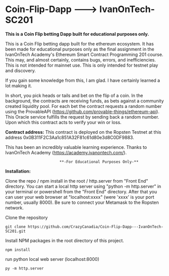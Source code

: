 # Coin-Flip-Dapp  ---> IvanOnTech-SC201

**This is a Coin Flip betting Dapp built for educational purposes only.**


This is a Coin Flip betting dapp built for the ethereum ecosystem. It has been made for educational purposes only as the final assignment in the IvanOnTech Academy's Ethereum Smart Contract Programming 201 course. This may, and almost certainly, contains bugs, errors, and inefficiencies. This is not intended for mainnet use. This is only intended for testnet play and discovery.

If you gain some knowledge from this, I am glad. I have certainly learned a lot making it.

In short, you pick heads or tails and bet on the flip of a coin. In the background, the contracts are receiving funds, as bets against a community created liquidity pool. For each bet the contract requests a random number using the ProvableAPI (https://github.com/provable-things/ethereum-api). This Oracle service fulfills the request by sending back a random number. Upon which this contract acts to verify your win or loss.

**Contract address:**
This contract is deployed on the Ropsten Testnet at this address 0x0B311F2C3Aa1c851A32F81c61d80e3d8C0DF9883.


This has been an incredibly valuable learning experience. Thanks to IvanOnTech Academy (https://academy.ivanontech.com/).

                            **-For Educational Purposes Only-**
                         
**Installation:**

Clone the repo / npm install in the root / http.server from "Front End" directory. You can start a local http server using "python -m http.server" in your terminal or powershell from the "Front End" directory. After that you can user your web browser at "localhost:xxxx" (were 'xxxx' is your port number, usually 8000). Be sure to connect your Metamask to the Ropsten network.

Clone the repository
```
git clone https://github.com/CrazyCanadia/Coin-Flip-Dapp---IvanOnTech-SC201.git
```

Install NPM packages in the root directory of this project.
```
npm install
```

run python local web server (localhost:8000)
```
py -m http.server
```
